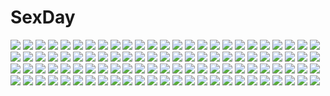 # SexDay
![](https://konachan.com/image/13a4023efbe4241e056a1837623869ef/Konachan.com%20-%2018312%20bandaid%20chise%20gun%20saikano%20saishuu_heiki_kanojo%20weapon%20wings.jpg)
![](https://konachan.com/image/45fb60ba4c82f563a79ddc8407ed6953/Konachan.com%20-%20206870%20alice_cartelet%20aqua_eyes%20blonde_hair%20kiniro_mosaic%20kujou_karen%20long_hair%20school_uniform%20skirt%20tagme_%28artist%29%20thighhighs%20twintails.jpg)
![](https://konachan.com/image/786fda4e8be6fa7bcea086a5c6753f48/Konachan.com%20-%2054224%20breasts%20cleavage%20hatsune_miku%20panties%20thighhighs%20underwear%20vocaloid.jpg)
![](https://konachan.com/image/459562d29c1211c7ba729338afbb2165/Konachan.com%20-%2012044%20tagme.jpg)
![](https://konachan.com/jpeg/8f3c8cb3490cec5218cd3c39b698416d/Konachan.com%20-%20288102%20breast_hold%20dean%20fate_grand_order%20fate_%28series%29%20japanese_clothes%20katsushika_hokusai%20kimono%20purple_eyes%20purple_hair%20short_hair.jpg)
![](https://konachan.com/jpeg/60a3f65e482a273401999c2d1601f4b1/Konachan.com%20-%20139567%20game_cg%20hatsukoi_1_1%20tokizaki_maya.jpg)
![](https://konachan.com/image/c7da989e8b0da915773c21f4f6dcab50/Konachan.com%20-%2036448%20black_eyes%20black_hair%20building%20hashimoto_takashi%20katana%20pantyhose%20scarf%20school_uniform%20stairs%20sword%20weapon%20white_breath%20with_faint_hope.jpg)
![](https://konachan.com/jpeg/67881013e833e351898d9892c94d74f4/Konachan.com%20-%20168537%20animal_ears%20ass%20black_hair%20blush%20catgirl%20dress%20gokou_ruri%20kantoku%20long_hair%20panties%20purple_eyes%20scan%20underwear%20white.jpg)
![](https://konachan.com/image/78318722471f0bcf3d2104f50e4de6ee/Konachan.com%20-%205131%20mechagirl%20tagme%20wings.jpg)
![](https://konachan.com/jpeg/6de5af03bc99454b722f7d334376e61e/Konachan.com%20-%20197040%202girls%20black_hair%20brown_hair%20glasses%20green_eyes%20idolmaster%20kamijou_haruna%20long_hair%20petals%20school_uniform%20shibuya_rin%20short_hair%20skirt%20tie.jpg)
![](https://konachan.com/jpeg/6c87ae16d20b018406bd67ffbea6ec37/Konachan.com%20-%20233968%20aliasing%20animal%20aqua_eyes%20aqua_hair%20barefoot%20bird%20blush%20flowers%20gray_hair%20hat%20long_hair%20nyunyu%20papika%20robot%20skirt%20tail%20tt-392%20twintails%20wings%20yayaka.jpg)
![](https://konachan.com/image/4e4e89108f795bd0f92615c0b937d8b5/Konachan.com%20-%2097011%20animal_ears%20bell%20bondage%20bow%20brown_eyes%20catgirl%20chain%20gloves%20hairu%20nami%20no_bra%20one_piece%20orange_hair%20ribbons%20short_hair%20tail%20thighhighs%20white.jpg)
![](https://konachan.com/jpeg/709b40f1e39f3ccca04e0f71599fe669/Konachan.com%20-%20300522%202girls%20anthropomorphism%20ass%20bondage%20cameltoe%20giraffe_%28ilconte%29%20kagerou_%28kancolle%29%20kantai_collection%20panties%20panty_pull%20school_uniform%20signed%20underwear.jpg)
![](https://konachan.com/image/7c2069c5f2e1f0b7c4f7517f87bb1b05/Konachan.com%20-%20158909%20blonde_hair%20blue_eyes%20i_%28kaiyou%29%20male%20namikaze_minato%20naruto%20naruto_shippuden%20red_hair%20uzumaki_kushina.jpg)
![](https://konachan.com/jpeg/1e69c182586893e0f0be10898d704616/Konachan.com%20-%20235565%20animal_ears%20breasts%20brown_eyes%20brown_hair%20dress%20foxgirl%20headband%20junwool%20original%20see_through%20summer_dress%20tail%20white.jpg)
![](https://konachan.com/jpeg/849c59609ec8ed50e5b7e7e2dfa1f262/Konachan.com%20-%20265073%202girls%20bang_dream%21%20black_hair%20bow%20choker%20dress%20long_hair%20n_n_%28vbdpsep%29%20petals%20pink_eyes%20purple_eyes%20purple_hair%20twintails%20udagawa_ako%20waifu2x.jpg)
![](https://konachan.com/image/acfdf93a663cd32d6290ee5f09f3e8d0/Konachan.com%20-%20266209%20aoi_chizuru%20blush%20breasts%20brown_eyes%20cleavage%20close%20demon%20elbow_gloves%20gloves%20horns%20long_hair%20original%20pointed_ears%20purple_hair%20tail%20thighhighs%20wings.jpg)
![](https://konachan.com/image/a97e50c62b8c96c5a03751e15e363fbf/Konachan.com%20-%20151412%20glasses%20japanese_clothes%20jpeg_artifacts%20kazu%20nopan%20original%20stockings%20sword%20weapon.jpg)
![](https://konachan.com/image/4f7b8498f2b9b519487bbc5492662f12/Konachan.com%20-%20302887%20blindfold%20boots%20breasts%20building%20cameltoe%20city%20cleavage%20dress%20feathers%20gray_hair%20headband%20katana%20leotard%20nier%20robot%20ruins%20signed%20sword%20weapon.jpg)
![](https://konachan.com/image/52be0c7e838e5d5839e7b4d54af55a99/Konachan.com%20-%20226709%20dress%20gray_hair%20green_eyes%20hat%20hoodie%20kagawa_yuusaku%20leaves%20original%20paper%20ponytail%20tree%20witch%20witch_hat.jpg)
![](https://konachan.com/jpeg/4b0dbaa5d31696a6e154ebdabf3bb7bf/Konachan.com%20-%20226122%20animal_ears%20bell%20bicolored_eyes%20blonde_hair%20blush%20breasts%20catgirl%20cleavage%20game_cg%20long_hair%20male%20neko_works%20nekopara%20sayori%20shorts%20tail%20tears.jpg)
![](https://konachan.com/image/35d9ccea584bc00545941aef2d2e7bbc/Konachan.com%20-%2067293%20mitsuki_mouse.jpg)
![](https://konachan.com/jpeg/f47c7cc40aaab60f9e1c8ed6cbff71b2/Konachan.com%20-%2089820%20asuka_mirai%20blue_eyes%20bow%20brown_hair%20game_cg%20journey%20mikeou%20nanairo_kouro%20night%20school_uniform%20thighhighs.jpg)
![](https://konachan.com/image/642a12ac49ddbfe3e7c58badd075cc76/Konachan.com%20-%20169617%202girls%20blonde_hair%20brown_hair%20fireworks%20headband%20headdress%20ishibashi%20japanese_clothes%20original%20pink_eyes%20ran_p%20red_eyes%20short_hair%20summer%20yukata.jpg)
![](https://konachan.com/jpeg/220d771c58d5cd7d7eaad7fe57e69664/Konachan.com%20-%20307805%20flowers%20fujimori_shiki%20goth-loli%20gray_hair%20headband%20lolita_fashion%20long_hair%20red_eyes%20rose%20rozen_maiden%20signed%20suigintou%20wings.jpg)
![](https://konachan.com/jpeg/7ff822d808258bb59295eefad9cf38ec/Konachan.com%20-%2062585%20animal_ears%20foxgirl%20touhou%20yakumo_ran%20yakumo_yukari%20yoshioka_yoshiko.jpg)
![](https://konachan.com/jpeg/b702f84d99f7d3dc4f4a9673bd06209b/Konachan.com%20-%20121315%20breasts%20censored%20game_cg%20ikura_nagisa%20katase_aki%20mashiro_summer%20nipples%20no_bra%20open_shirt%20sex%20short_hair.jpg)
![](https://konachan.com/image/77a24582ea47d8a5e832bb84e5c2415b/Konachan.com%20-%2061856%20animal_ears%20bell%20brown_eyes%20brown_hair%20catgirl%20collar%20elbow_gloves%20gloves%20navel%20ribbons%20suzumiya_haruhi%20suzumiya_haruhi_no_yuutsu%20tail%20wink.jpg)
![](https://konachan.com/jpeg/8299b9149ac25fa6c166b5a81ed3e4a3/Konachan.com%20-%20234497%20clouds%20headphones%20night%20original%20signed%20stars%20tagme%20wjstpwls4.jpg)
![](https://konachan.com/image/45691f2e00643ae7dbe70cfa1b7d7316/Konachan.com%20-%2084173%20bra%20catherine%20catherine_%28character%29%20panties%20underwear.jpg)
![](https://konachan.com/jpeg/1c9aa4746833457d767becbe79c8af9a/Konachan.com%20-%20211365%20blush%20bow%20braids%20breasts%20green_eyes%20nipples%20no_bra%20open_shirt%20ponytail%20purple_hair%20school_uniform%20shootingstar%20thighhighs%20toujou_nozomi.jpg)
![](https://konachan.com/jpeg/d19d1cca0d5854208a67492bc1d64d5a/Konachan.com%20-%20181783%20ass%20black_hair%20blue_eyes%20bra%20breasts%20fujigasaki_mea%20game_cg%20long_hair%20navel_honeybell%20nipples%20spread_legs%20tanihara_natsuki%20underwear.jpg)
![](https://konachan.com/image/1ba95393769f9c9632d6640b0e237713/Konachan.com%20-%20162952%20blue_eyes%20blue_hair%20bow%20bunny%20date_a_live%20doll%20dress%20food%20hat%20popsicle%20puppet%20tagme%20wink%20yoshino_%28date_a_live%29%20yoshinon_%28date_a_live%29.jpg)
![](https://konachan.com/image/36d5733bbd9b86ec26824bdd6e53a074/Konachan.com%20-%2085473%20adam700403%20bikini%20blonde_hair%20blue_eyes%20breasts%20cleavage%20naruto%20signed%20swimsuit%20temari%20underboob%20undressing%20watermark.jpg)
![](https://konachan.com/jpeg/446089ad9c50d44ba7098fe1afdeea5a/Konachan.com%20-%2090672%20barefoot%20bed%20bike_shorts%20blue_hair%20blush%20japanese_clothes%20long_hair%20mizune_gin%20pink_eyes%20prism_rhythm%20ribbons%20sesena_yau%20shorts.jpg)
![](https://konachan.com/jpeg/5d40d66a42c36258263dce99e05fedc5/Konachan.com%20-%20182618%20blue_eyes%20electrichka_sapsan%20game_cg%20gray_hair%20hibiki_works%20japanese_clothes%20long_hair%20oryou%20ponytail%20pretty_x_cation%20yukata.jpg)
![](https://konachan.com/image/976ed06b1038184d59351b942e60d08c/Konachan.com%20-%2053705%20avatar%20crossover%20gaara%20male%20naruto%20toph_bei_fong.jpg)
![](https://konachan.com/image/404741d1fff103f37d7ee486b47c3e5e/Konachan.com%20-%20159793%20brown_eyes%20brown_hair%20combat_vehicle%20girls_und_panzer%20headphones%20mao_%286r%29%20nishizumi_miho.jpg)
![](https://konachan.com/jpeg/eca0415a50c193d9a66b632d9cedd174/Konachan.com%20-%2058529%20ghost_in_the_shell%20ghost_in_the_shell%3A_stand_alone_complex%20kusanagi_motoko.jpg)
![](https://konachan.com/jpeg/603ed130160a67d2180a39e83901b6ef/Konachan.com%20-%20104128%20maid%20swimsuit%20tagme.jpg)
![](https://konachan.com/jpeg/bb869b8c52c72b853e344e30befd49bd/Konachan.com%20-%20291412%20aliasing%20brown_hair%20haru_%28re_ilust%29%20long_hair%20original%20polychromatic%20school_uniform%20skirt%20tie%20water.jpg)
![](https://konachan.com/image/7dbb43c110c3b5e99db24fbc37e6159e/Konachan.com%20-%20118430%20boat%20breasts%20crying%20dark_skin%20dendrobium%20nipples%20nishieda%20penis%20petals%20pubic_hair%20pussy%20scarf%20sex%20tears%20twintails%20uncensored%20water%20white_hair.jpg)
![](https://konachan.com/jpeg/edc6842af6b904336ba91c6ce0cd9faf/Konachan.com%20-%20281990%202girls%20anus%20ass%20blue_eyes%20blue_hair%20blush%20cropped%20headband%20ishikei%20navel%20nude%20pussy%20rem_%28re%3Azero%29%20scan%20short_hair%20thighhighs%20twins%20uncensored%20yuri.jpg)
![](https://konachan.com/image/bd2b8ef0f6cdb23c495da9dc7260f1b8/Konachan.com%20-%20160241%20chibi_%28shimon%29%20dress%20flowers%20original%20rose%20water.jpg)
![](https://konachan.com/jpeg/abef9124e81edc073139bc95edaf6148/Konachan.com%20-%20278894%20armor%20breasts%20cape%20dress%20fate_grand_order%20fate_%28series%29%20gray_hair%20headdress%20lim_jaejin%20short_hair%20sword%20thighhighs%20weapon%20yellow_eyes.jpg)
![](https://konachan.com/jpeg/0fb0b36f93399a2da6ab8cb7f5d77518/Konachan.com%20-%2080487%20hal360%20konpaku_youmu%20moriya_suwako%20myon%20ribbons%20saigyouji_yuyuko%20touhou.jpg)
![](https://konachan.com/jpeg/ac7e109b3cc95051a3a1d47cfc8d40c2/Konachan.com%20-%20279338%202girls%20bed%20black_hair%20blue_eyes%20blush%20gray_hair%20kneehighs%20konno_junko%20long_hair%20mizuno_ai%20school_uniform%20short_hair%20shoujo_ai%20skirt%20studiozombie.jpg)
![](https://konachan.com/jpeg/6c9ee4b66c90fc31728c57d79d65d9c9/Konachan.com%20-%20211206%20game_cg%20hello_good-bye%20hiiragi_koharu%20long_hair%20moekibara_fumitake%20nipples%20thighhighs%20twintails%20wet%20white_hair%20zettai_ryouiki.jpg)
![](https://konachan.com/image/daac3562264bb12cdd8e38e9325c7f4e/Konachan.com%20-%20205514%20bubbles%20katana%20long_hair%20mechagirl%20mikazuki_industry%20monochrome%20original%20sword%20underwater%20water%20watermark%20weapon.jpg)
![](https://konachan.com/image/16ded6c6259c43a4124fd0c6bb5aa385/Konachan.com%20-%20110353%20crying%20dark_skin%20long_hair%20maid%20nitroplus%20pointed_ears%20sandaime_muramasa%20soukou_akki_muramasa%20tears%20white_hair%20yellow_eyes.jpg)
![](https://konachan.com/image/0481de84a2a89a6c83f04d139f65cd6d/Konachan.com%20-%20197992%202girls%20animal_ears%20black_hair%20bow%20catgirl%20dress%20original%20plan_%28planhaplalan%29%20short_hair%20tail%20white%20white_hair.jpg)
![](https://konachan.com/image/39c176e5c94a1741660fd300a58e7dfb/Konachan.com%20-%20214970%20anthropomorphism%20blush%20brown_eyes%20brown_hair%20girls_frontline%20gloves%20gun%20long_hair%20m4a1_%28girls_frontline%29%20mag%20weapon.jpg)
![](https://konachan.com/image/991f35aa76a848606a71e80a3159b9b4/Konachan.com%20-%20105938%20blazblue%20green_eyes%20noel_vermillion%20parsley_%28kn-08%29.jpg)
![](https://konachan.com/image/95b96334d1cef43ef68c2186c992a660/Konachan.com%20-%2021087%20da_capo%20shirakawa_kotori%20snow.jpg)
![](https://konachan.com/jpeg/7252c0d8758e8ede1f08912005db38f4/Konachan.com%20-%20210859%20signed%20tagme_%28character%29%20toki_kiritsu.jpg)
![](https://konachan.com/jpeg/fdcc8e26981b63ea138a06a2652e6f6c/Konachan.com%20-%20107190%20blush%20breasts%20clochette%20game_cg%20kamikaze_explorer%20nipples%20oshiki_hitoshi%20panties%20red_eyes%20red_hair%20thighhighs%20underwear%20yuutenji_mishio.jpg)
![](https://konachan.com/jpeg/0ccaf3a82c57c9a89fad7c7052d69bdc/Konachan.com%20-%20298867%20azur_lane%20black_hair%20blue%20blush%20breast_hold%20breasts%20choker%20cleavage%20dress%20garter_belt%20gradient%20lilycious%20long_hair%20red_eyes%20stockings%20thighhighs.jpg)
![](https://konachan.com/jpeg/69cffdcd01bed73a65c1fc5d41b0d544/Konachan.com%20-%2040155%20guitar%20headphones%20instrument%20nagato_yuki%20sano_toshihide%20school_uniform%20suzumiya_haruhi_no_yuutsu%20thighhighs%20white.jpg)
![](https://konachan.com/image/4909c6dfa6cdcf9256f167b3022e5a46/Konachan.com%20-%2028592%20anal%20aqua_eyes%20blue_hair%20breasts%20censored%20chu_x_chu%20game_cg%20panties%20panty_pull%20penis%20pussy%20sex%20stockings%20thighhighs%20underwear%20unisonshift%20vibrator.jpg)
![](https://konachan.com/image/a58551deb9f0118bf815256838a3bf6f/Konachan.com%20-%2037553%20forte_stollen%20galaxy_angel%20milfeulle_sakuraba%20mint_blancmanche%20nomad%20ranpha_franboise%20vanilla_h.jpg)
![](https://konachan.com/jpeg/840743f57caad5b0a45d8b3d38380e27/Konachan.com%20-%20203675%202girls%20blue_eyes%20breasts%20brown_hair%20foxgirl%20garter_belt%20green_eyes%20loli%20mikeneko%20nipples%20open_shirt%20scan%20stockings%20tail%20thighhighs%20white_hair.jpg)
![](https://konachan.com/image/c83fff17e6ad155ea1987cb8f2a84c4b/Konachan.com%20-%2073280%20akiyama_mio%20hirasawa_yui%20k-on%21%20kotobuki_tsumugi%20nakano_azusa%20nipples%20nude%20pussy%20tainaka_ritsu%20uncensored.jpg)
![](https://konachan.com/jpeg/442a960a0419617935292ebb2e4c53b4/Konachan.com%20-%20222368%20bra%20idolmaster%20idolmaster_cinderella_girls%20jougasaki_mika%20kazenoko%20long_hair%20necklace%20pink_hair%20shirt%20shorts%20thighhighs%20underwear%20yellow_eyes.jpg)
![](https://konachan.com/image/8a576caaa378aecd0405ca9380d9de61/Konachan.com%20-%20269446%20barefoot%20blue_hair%20building%20clouds%20giga%20long_hair%20mikoto_akemi%20purple_eyes%20school_uniform%20skirt%20sky%20translation_request%20tree%20water%20wet.jpg)
![](https://konachan.com/image/9cafad1c60a4a802139a52797d3aff56/Konachan.com%20-%20208337%20glasses%20halloween%20hat%20horns%20long_hair%20mingarts%20moondancer%20my_little_pony%20orange_hair%20pumpkin%20purple_eyes%20signed%20stars%20witch_hat.jpg)
![](https://konachan.com/image/7481c1fef0af88707c04d1620ae2059e/Konachan.com%20-%20220076%20animal_ears%20breasts%20cropped%20horo%20nipples%20ookami_to_koushinryou%20realistic%20sakimichan%20wolfgirl.jpg)
![](https://konachan.com/jpeg/db5f1e283af31c141d34b6067d9541c1/Konachan.com%20-%20195566%20bed%20blue_eyes%20blush%20breasts%20censored%20game_cg%20long_hair%20nipples%20nude%20penis%20pussy%20pussy_juice%20red_hair%20ribbons%20sex%20spread_legs%20yamashina_kaori.jpg)
![](https://konachan.com/image/792776e22d9d2c2ee28eda1694a998b4/Konachan.com%20-%20302267%202girls%20beach%20blonde_hair%20blue_eyes%20breasts%20cameltoe%20clouds%20dark_skin%20glasses%20green_eyes%20hat%20nipples%20obiwan%20sky%20swimsuit%20tan_lines%20water%20xin_%28moehime%29.jpg)
![](https://konachan.com/jpeg/dc749ebf319b0f2f05ab7fd531983ebe/Konachan.com%20-%20199010%20anus%20bed%20bra%20fellatio%20fingering%20game_cg%20kobuichi%20long_hair%20muririn%20open_shirt%20panties%20penis%20pussy%20spread_legs%20thighhighs%20uncensored%20underwear%20yuzusoft.jpg)
![](https://konachan.com/image/5613b9d2e246b94fb184cc29a1abe58b/Konachan.com%20-%20162788%20animal_ears%20bodysuit%20deneb_%28noble324%29%20green_eyes%20jpeg_artifacts%20long_hair%20original%20red_hair%20skintight.jpg)
![](https://konachan.com/jpeg/f7a49ce8714e5ffdae8c2bc7f4564407/Konachan.com%20-%20257563%202girls%20animal_ears%20anthropomorphism%20aqua_eyes%20azur_lane%20black_hair%20blush%20catgirl%20fusou_%28azur_lane%29%20kisshii_%28kic1224%29%20kotatsu%20mask%20red_eyes.jpg)
![](https://konachan.com/image/840782a6d1c7768424cdd15697b0a95e/Konachan.com%20-%2018917%20ayanami_rei%20kobayashi_yuji%20neon_genesis_evangelion%20umbrella.jpg)
![](https://konachan.com/jpeg/8c4636c8e945b3e085c8258dd3b1548a/Konachan.com%20-%2050365%20chibi%20hachune_miku%20hatsune_miku%20kagamine_rin%20komatsu_eiji%20leek%20scan%20thighhighs%20vocaloid.jpg)
![](https://konachan.com/jpeg/d86635b0c02324ead8ab65d14f9b6f91/Konachan.com%20-%20175472%20bow%20charlles_faltesia%20flowers%20game_cg%20green_hair%20male%20mikagami_mamizu%20pointed_ears%20school_uniform%20short_hair%20tenma_hayato%20tie%20whirlpool%20yellow_eyes.jpg)
![](https://konachan.com/image/e20e5c2d16f23f1989b625e6ee3f71e3/Konachan.com%20-%20272147%20aliasing%20azur_lane%20boots%20cameltoe%20gray_hair%20headband%20long_hair%20navel%20panties%20red_eyes%20skirt%20spread_legs%20thighhighs%20underwear%20upskirt%20white.jpg)
![](https://konachan.com/image/5a36364d9625621a1b21fe0ace3ae66b/Konachan.com%20-%20175001%20black_hair%20bondage%20boots%20christmas%20elbow_gloves%20gloves%20hat%20long_hair%20mask%20nm_%28tshell2761%29%20original%20purple_eyes%20santa_costume%20santa_hat%20thighhighs.jpg)
![](https://konachan.com/image/9e47f7c936b25884165d977f23157635/Konachan.com%20-%20239221%20animal%20brown_eyes%20brown_hair%20cat%20cigarette%20original%20snow%20tomiya_%28tomiya2117%29%20train.jpg)
![](https://konachan.com/image/a8a51fa8d579cbbbd3ddaa890ac05c51/Konachan.com%20-%2010418%20blue_eyes%20brown_hair%20long_hair.jpg)
![](https://konachan.com/jpeg/2e4bea9eeae3c0bb0e653582f2707d50/Konachan.com%20-%20205118%20blush%20breasts%20close%20game_cg%20green_eyes%20long_hair%20maboroshi_no_dystopia%20nipples%20pink_hair%20suzumori_akari%20tigre_soft%20tsuzura_aya.jpg)
![](https://konachan.com/jpeg/d36c9806d68a10aa773efbb971356bbc/Konachan.com%20-%20228772%20aliasing%20animal%20black_eyes%20black_hair%20danjou_sora%20fish%20kneehighs%20original%20school_uniform%20short_hair%20white.jpg)
![](https://konachan.com/image/e65ce2433877c03054e235e5c3da630c/Konachan.com%20-%2024332%20nishimata_aoi%20orange.jpg)
![](https://konachan.com/image/20eb61334c26ece8e919d58eaa312267/Konachan.com%20-%2022215%20air%20hinoue_itaru%20michiru%20potato.jpg)
![](https://konachan.com/jpeg/c17e27be291f8adb5c513e5fa23c7402/Konachan.com%20-%20173918%20blonde_hair%20cross%20dress%20fang%20flowers%20gloves%20gray_hair%20green_eyes%20hat%20petals%20purple_hair%20red_eyes%20rose%20short_hair%20tamasan%20tiara%20touhou%20vampire%20wings.jpg)
![](https://konachan.com/image/b5898a351175818a89780e32091f7d3f/Konachan.com%20-%20130054%20brown_eyes%20gray_hair%20long_hair%20nekomura_iroha%20pink_hair%20ponytail%20uprightleftdownchuchuchu%20vocaloid.jpg)
![](https://konachan.com/image/e96c32f03087aff8310f5a9e03df468a/Konachan.com%20-%205083%20kurame%20kusari-hime_euthanasia.jpg)
![](https://konachan.com/image/3a43ad66552adfb5a0ace0adc707b321/Konachan.com%20-%20122403%20aliasing%20barefoot%20breasts%20cleavage%20dress%20food%20hat%20long_hair%20original%20summer_dress%20supertie%20white.jpg)
![](https://konachan.com/image/8e49a35ea329fdc8025195212bb24fd0/Konachan.com%20-%2043742%20bikini%20breast_hold%20furude_rika%20hanyuu%20houjou_satoko%20morimoto_hirofumi%20ryuuguu_rena%20scan%20sonozaki_mion%20sonozaki_shion%20swimsuit%20topless%20water%20wet.jpg)
![](https://konachan.com/jpeg/c801a266c580c3f8db8633efc98fefb4/Konachan.com%20-%2037806%20bra%20haruiro_ouse%20panties%20purple_software%20sugawara_kikyou%20tsukimori_hiro%20underwear%20undressing.jpg)
![](https://konachan.com/image/635f67f93030610650657f6b9aa309dd/Konachan.com%20-%2097492%20bun150%20drink%20food%20ikamusume%20loli%20shinryaku%21_ikamusume.jpg)
![](https://konachan.com/image/fb6b3748cbcf5def40b0b9f1d2a7218e/Konachan.com%20-%2039772%20food%20hiiragi_kagami%20lucky_star%20pocky.jpg)
![](https://konachan.com/image/bdad5954121ed3284e1d62258154c380/Konachan.com%20-%20252093%20animal_ears%20black_hair%20breasts%20cleavage%20foxgirl%20japanese_clothes%20league_of_legends%20long_hair%20red_hod%20snow%20watermark%20yellow_eyes.jpg)
![](https://konachan.com/jpeg/b36d28d514b5c3ee04709c0c67f6552d/Konachan.com%20-%20268276%20blush%20crossover%20dress%20food%20fruit%20glasses%20green_eyes%20long_hair%20mimikyu%20monika_%28ddlc%29%20orange_hair%20pokemon%20shade%20signed%20summer_dress%20takuyarawr%20watermark.jpg)
![](https://konachan.com/image/524a25ddc27f1a16037aa169e5482a5a/Konachan.com%20-%2011200%20tagme.jpg)
![](https://konachan.com/jpeg/54ee5ed76b9b8eeaf9744bbe9e03d49b/Konachan.com%20-%2081598%20dress%20eyepatch%20petals%20short_hair%20tagme%20thighhighs.jpg)
![](https://konachan.com/image/d7dd4dd09a52a71ad55b2e73644d6294/Konachan.com%20-%20232445%20adam700403%20anthropomorphism%20blonde_hair%20blush%20bow%20kantai_collection%20kneehighs%20long_hair%20red_eyes%20school_uniform%20skirt%20thighhighs%20yuudachi_%28kancolle%29.jpg)
![](https://konachan.com/image/463e8cea8b7b98194b6ef0c33a07ee1a/Konachan.com%20-%20293548%20aqua_eyes%20ass%20bandaid%20breasts%20candy%20catgirl%20cleavage%20cropped%20halloween%20horns%20khanshin%20long_hair%20mordred%20pumpkin%20red_eyes%20sword%20tail%20weapon%20wolfgirl.jpg)
![](https://konachan.com/jpeg/28e4e9a7263a90a750cff046e8dc5fd5/Konachan.com%20-%20298102%20anus%20aqua_eyes%20ass%20bed%20blonde_hair%20breasts%20censored%20christmas%20cropped%20earmuffs%20evelysse%20garter_belt%20gloves%20nopan%20pussy%20sblack%20star_ocean%20stockings.jpg)
![](https://konachan.com/jpeg/3819896745a5b6c57851c7475e3938cd/Konachan.com%20-%20141815%202girls%20blonde_hair%20date_wingfield_reiko%20fault%20game_cg%20kamiwazumi_maya%20long_hair%20purple_hair%20taka_tony.jpg)
![](https://konachan.com/image/2982de1f4c4cd4ff4de04aa696909071/Konachan.com%20-%209273%20card_captor_sakura%20cheerleader%20daidouji_tomoyo%20kinomoto_sakura%20mihara_chiharu%20moonknives%20sasaki_rika%20yanagisawa_naoko.jpg)
![](https://konachan.com/jpeg/74e51caba887e78ac72632e2e544fc26/Konachan.com%20-%20275378%20akita_hika%20aqua_eyes%20bikini%20blonde_hair%20blue_eyes%20blush%20cameltoe%20fate_grand_order%20fate_%28series%29%20ponytail%20sideboob%20swimsuit%20third-party_edit%20white.jpg)
